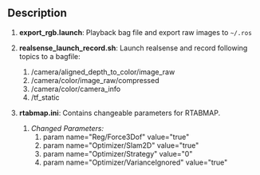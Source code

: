 ## Description ##

1. **export_rgb.launch**: Playback bag file and export raw images to `~/.ros`

2. **realsense_launch_record.sh**: Launch realsense and record following topics to a bagfile:
	1. /camera/aligned_depth_to_color/image_raw 
	2. /camera/color/image_raw/compressed
	3. /camera/color/camera_info 
	4. /tf_static

3. **rtabmap.ini**: Contains changeable parameters for RTABMAP.
	1. *Changed Parameters:*  
		1. 	param name="Reg/Force3Dof" value="true"  
		2.	param name="Optimizer/Slam2D" value="true"  
		3.	param name="Optimizer/Strategy" value="0"  
		4.	param name="Optimizer/VarianceIgnored" value="true"
